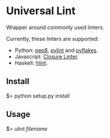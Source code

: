Universal Lint
==============

Wrapper around commonly used linters.

Currently, these linters are supported:

* Python: [pep8](http://pypi.python.org/pypi/pep8), [pylint](http://pypi.python.org/pypi/pylint) and [pyflakes](http://pypi.python.org/pypi/pyflakes).
* Javascript: [Closure Linter](http://code.google.com/closure/utilities/).
* Haskell: [hlint](http://hackage.haskell.org/package/hlint).


Install
-------

$> python setup.py install


Usage
-----

$> ulint _filename_
